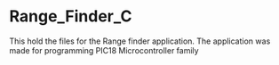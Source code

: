 # Range_Finder_C
This hold the files for the Range finder application.
The application was made for programming PIC18 Microcontroller family
